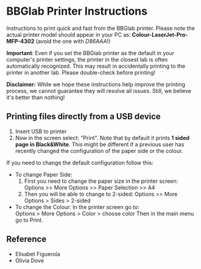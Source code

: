 # BBGlab Printer Instructions

Instructions to print quick and fast from the BBGlab printer. 
Please note the actual printer model should appear in your PC as: **Colour-LaserJet-Pro-MFP-4302** (avoid the one with *_D86AAA_*!)

**Important**: Even if you set the BBGlab printer as the default in your computer's printer settings, the printer in the closest lab is often automatically recognized. This may result in accidentally printing to the printer in another lab. Please double-check before printing! 

**Disclaimer:** While we hope these instructions help improve the printing process, we cannot guarantee they will resolve all issues. Still, we believe it's better than nothing!

## Printing files directly from a USB device

1.  Insert USB to printer
2.  Now in the screen select: "Print".  Note that by default it prints **1 sided page in Black&White**. This might be different if a previous user has recently changed the configuration of the paper side or the colour.  

If you need to change the default configuration follow this:
-   To change Paper Side:
    1. First you need to change the paper size in the printer screen:   
	    Options >> More Options >> Paper Selection >> A4  
    2. Then you will be able to change to 2-sided:
	    Options >> More Options > Sides > 2-sided
-   To change the Colour:
	In the printer screen go to:  
    Options > More Options > Color > choose color
Then in the main menu go to Print.

## Reference
- Elisabet Figuerola
- Olivia Dove
